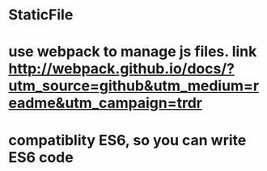 # StaticFile

# use webpack to manage js files. link http://webpack.github.io/docs/?utm_source=github&utm_medium=readme&utm_campaign=trdr

# compatiblity ES6, so you can write ES6 code
# 
